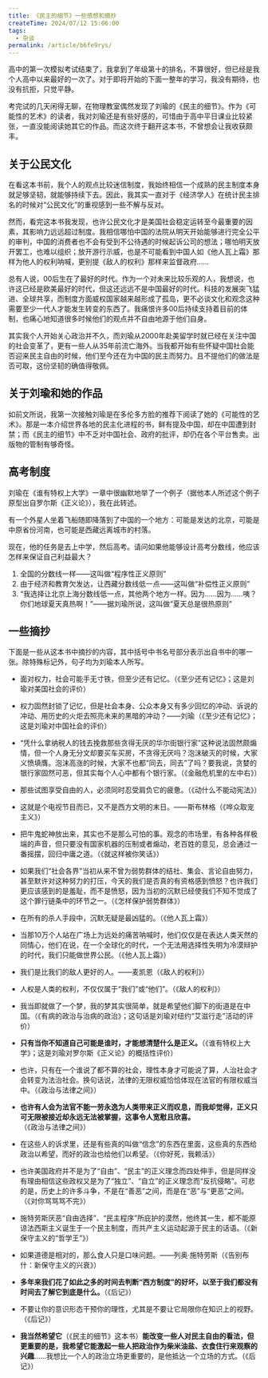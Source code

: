 ```yaml
---
title: 《民主的细节》一些感想和摘抄
createTime: 2024/07/12 15:06:00
tags:
  - 杂谈
permalink: /article/b6fe9rys/
---
```


高中的第一次模拟考试结束了，我拿到了年级第十的排名，不算很好，但已经是我个人高中以来最好的一次了。对于即将开始的下面一整年的学习，我没有期待，也没有抗拒，只觉平静。

考完试的几天闲得无聊，在物理教室偶然发现了刘瑜的《民主的细节》。作为《可能性的艺术》的读者，我对刘瑜还是有些好感的，可惜由于高中平日课业比较紧张，一直没能阅读她其它的作品。而这次终于翻开这本书，不曾想会让我收获颇丰。

## 关于公民文化

在看这本书前，我个人的观点比较迷信制度，我始终相信一个成熟的民主制度本身就足够坚韧，就能够持续下去。因此，我其实一直对于《经济学人》在统计民主排名的时候对“公民文化”的重视感到一些不解与反对。

然而，看完这本书我发现，也许公民文化才是美国社会稳定运转至今最重要的因素，其影响力远远超过制度。我相信哪怕中国的法院从明天开始能够进行完全公平的审判，中国的消费者也不会有受到不公待遇的时候起诉公司的想法；哪怕明天放开罢工，也难以组织；放开游行示威，也是不可能看到中国人如《他人瓦上霜》那样为他人的权利呐喊，更别提《敌人的权利》那样来监督政府……

总有人说，00后生在了最好的时代。作为一个对未来比较乐观的人，我想说，也许这已经是欧美最好的时代，但这还远远不是中国最好的时代。科技的发展突飞猛进、全球共享，而制度方面威权国家越来越形成了孤岛，更不必谈文化和观念这种需要至少一代人才能发生转变的东西了。我痛恨许多00后持续支持着目前的体制，也痛心地知道很多时候他们的观点并不自由地源于他们自身。

其实我个人开始关心政治并不久，而刘瑜从2000年赴美留学时就已经在关注中国的社会变革了，更有一些人从35年前流亡海外。当我都开始有些怀疑中国社会能否迎来民主自由的时候，他们至今还在为中国的民主而努力。且不提他们的做法是否可取，这份坚韧的确值得敬佩。

## 关于刘瑜和她的作品

如前文所说，我第一次接触刘瑜是在多伦多方脸的推荐下阅读了她的《可能性的艺术》。那是一本介绍世界各地的民主化进程的书，鲜有提及中国，却在中国遭到封禁；而《民主的细节》中不乏对中国社会、政府的批评，却仍在各个平台售卖。出版物的管制有够奇怪。

## 高考制度

刘瑜在《谁有特权上大学》一章中很幽默地举了一个例子（据他本人所述这个例子原型出自罗尔斯《正义论》），我在此转述。

有一个外星人坐着飞船随即降落到了中国的一个地方：可能是发达的北京，可能是中原省份河南，也可能是西藏远离城市的村落。

现在，他的任务是去上中学，然后高考。请问如果他能够设计高考分数线，他应该怎样来保证自己利益最大？

1. 全国的分数线一样——这叫做“程序性正义原则”
2. 由于经济和教育欠发达，让西藏分数线低一点——这叫做“补偿性正义原则”
3. “我选择让北京上海分数线低一点，其他两个地方一样。因为……因为……咦？你们地球夏天真热啊！”——据刘瑜所说，这叫做“夏天总是很热原则”

## 一些摘抄

下面是一些从这本书中摘抄的内容，其中括号中书名号部分表示出自书中的哪一张。除特殊标记外，句子均为刘瑜本人所写。

- 面对权力，社会可能手无寸铁，但至少还有记忆。（《至少还有记忆》；这是刘瑜对美国社会的评价）

- 权力固然封锁了记忆，但是社会本身、公众本身又有多少回忆的冲动、诉说的冲动、用历史的火炬去照亮未来的黑暗的冲动？——刘瑜（《至少还有记忆》；这是刘瑜对中国社会的评价）

- “凭什么拿纳税人的钱去挽救那些贪得无厌的华尔街银行家”这种说法固然颇煽情，但一个人身无分文却要买车买房，不贪得无厌吗？泡沫破灭的时候，大家义愤填膺。泡沫高涨的时候，大家不也都“同去，同去”了吗？要我说，贪婪的银行家固然可恶，但其实每个人心中都有个银行家。（《金融危机里的左中右》）

- 那些试图享受自由的人，必须同时忍受肩负它的疲惫。（《动什么不能动宪法》）

- 这就是个电视节目而已，又不是西方文明的末日。——斯布林格（《哗众取宠主义》）

- 把牛鬼蛇神放出来，其实也不是那么可怕的事。观念的市场里，有各种各样极端的声音，但只要没有国家机器的压制或者煽动，老百姓的意见，总会通过一番摇摆，回归中庸之道。（《就这样被你笑话》）

- 如果我们“社会各界”当初从来不曾为弱势群体的结社、集会、言论自由努力，甚至默许对这种努力的打压，今天的我们是否真的有资格感到愤怒？也许我们更应该感到的是羞耻，而不是愤怒，因为当初的沉默已经使我们不知不觉成了这个罪行链条中的环节之一。（《怎样保护弱势群体》）

- 在所有的杀人手段中，沉默无疑是最凶猛的。（《他人瓦上霜》）

- 当那10万个人站在广场上为远处的痛苦呐喊时，他们仅仅是在表达人类天然的同情心，他们在说，在一个全球化的时代，一个无法用选择性失明为冷漠辩护的时代，我们只能做世界公民。（《他人瓦上霜》）

- 我们是比我们的敌人更好的人。——麦凯恩（《敌人的权利》）

- 人权是人类的权利，不仅仅属于“我们”或“他们”。（《敌人的权利》）

- 我当即就做了一个梦，我的梦其实很简单，就是希望他们脚下的街道是在中国。（《有病的政治与治病的政治》；这句话是刘瑜对纽约“艾滋行走”活动的评价）

- **只有当你不知道自己可能是谁时，才能想清楚什么是正义。**（《谁有特权上大学》；这是刘瑜对罗尔斯《正义论》的概括性评价）

- 也许，只有在一个谁说了都不算的社会，理性本身才可能说了算，人治社会才会转变为法治社会。换句话说，法律的无限权威恰恰体现在法官的有限权威当中。（《政治与法律之间》）

- **也许有人会为法官不能一劳永逸为人类带来正义而叹息，而我却觉得，正义只可无限被接近却永远无法被掌握，这事令人宽慰且欣喜。**（《政治与法律之间》）

- 在这些人的诉求里，还是有些真的叫做“信念”的东西在里面，这些真的东西给政治以希望，而好的政治也给他们以希望。（《你好死，我赖活》）

- 也许美国政府并不是为了“自由”、“民主”的正义理念而四处伸手，但是同样没有理由相信这些政权又是为了“独立”、“自立”的正义理念而“反抗侵略”。可悲的是，历史上的许多斗争，不是在“善恶”之间，而是在“恶”与“更恶”之间。（《对你骂骂骂不完》）

- 施特劳斯厌恶“自由选择”、“民主程序”所庇护的漠然，他终其一生，都不能原谅法西斯主义诞生于一个民主制度，而共产主义运动起源于民主的话语。（《新保守主义的“哲学王”》）

- 如果道德是相对的，那么食人只是口味问题。——列奥·施特劳斯（《告别布什：新保守主义的兴衰》）

- **多年来我们花了如此之多的时间去判断“西方制度”的好坏，以至于我们都没有时间去了解它到底是什么。**（《后记》）

- 不要让你的意识形态干预你的理性，尤其是不要让它局限你在知识上的视野。（《后记》）

- **我当然希望它**（《民主的细节》这本书）**能改变一些人对民主自由的看法，但更重要的是，我希望它能激起一些人把政治作为柴米油盐、衣食住行来观察的兴趣**……我想比一个人的政治立场更重要的，是他抵达一个立场的方式。（《后记》）
